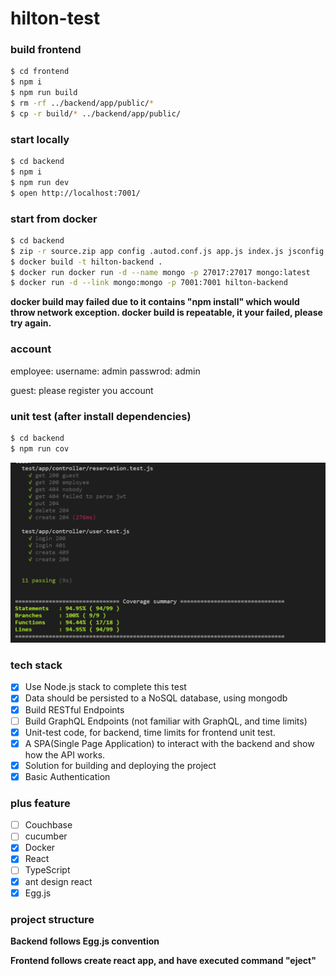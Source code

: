 # hilton-test
### build frontend

```bash
$ cd frontend
$ npm i
$ npm run build
$ rm -rf ../backend/app/public/*
$ cp -r build/* ../backend/app/public/
```

### start locally

```bash
$ cd backend
$ npm i
$ npm run dev
$ open http://localhost:7001/
```

### start from docker
```bash
$ cd backend
$ zip -r source.zip app config .autod.conf.js app.js index.js jsconfig.json package.json
$ docker build -t hilton-backend .
$ docker run docker run -d --name mongo -p 27017:27017 mongo:latest
$ docker run -d --link mongo:mongo -p 7001:7001 hilton-backend
```

**docker build may failed due to it contains "npm install" which would throw network exception. docker build is repeatable, it your failed, please try again.**

### account
employee: 
    username: admin
    passwrod: admin

guest: please register you account

### unit test (after install dependencies)
```bash
$ cd backend
$ npm run cov
```
![test coverage](unit-test-coverage.png 'test coverage')

### tech stack
- [x] Use Node.js stack to complete this test 
- [x] Data should be persisted to a NoSQL database, using mongodb
- [x] Build RESTful Endpoints
- [ ] Build GraphQL Endpoints (not familiar with GraphQL, and time limits)
- [x] Unit-test code, for backend, time limits for frontend unit test.
- [x] A SPA(Single Page Application) to interact with the backend and show how the API works. 
- [x] Solution for building and deploying the project
- [x] Basic Authentication

### plus feature
- [ ] Couchbase
- [ ] cucumber
- [x] Docker
- [x] React
- [ ] TypeScript
- [x] ant design react
- [x] Egg.js

### project structure
**Backend follows Egg.js convention**

**Frontend follows create react app, and have executed command "eject"**